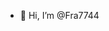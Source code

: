 - 👋 Hi, I’m @Fra7744

<!---
Fra7744/Fra7744 is a ✨ special ✨ repository because its `README.md` (this file) appears on your GitHub profile.
You can click the Preview link to take a look at your changes.
--->

